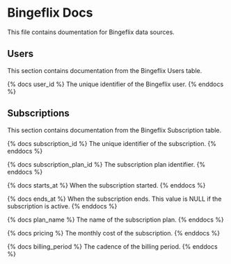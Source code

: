 # Bingeflix Docs
This file contains doumentation for Bingeflix data sources.

## Users
This section contains documentation from the Bingeflix Users table.

{% docs user_id %}
The unique identifier of the Bingeflix user.
{% enddocs %}

## Subscriptions
This section contains documentation from the Bingeflix Subscription table.

{% docs subscription_id %}
The unique identifier of the subscription.
{% enddocs %}

{% docs subscription_plan_id %}
The subscription plan identifier.
{% enddocs %}

{% docs starts_at %}
When the subscription started.
{% enddocs %}

{% docs ends_at %}
When the subscription ends. This value is NULL if the subscription is active.
{% enddocs %}

{% docs plan_name %}
The name of the subscription plan.
{% enddocs %}

{% docs pricing %}
The monthly cost of the subscription.
{% enddocs %}

{% docs billing_period %}
The cadence of the billing period.
{% enddocs %}